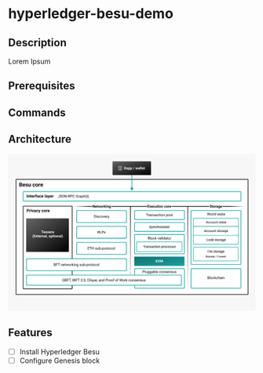 # hyperledger-besu-demo

## Description

Lorem Ipsum

## Prerequisites

## Commands

## Architecture

![Hyperledger Besu Arch Diagram](assets/private-architecture.jpeg?raw=true "Architecture")


## Features
- [ ] Install Hyperledger Besu
- [ ] Configure Genesis block
